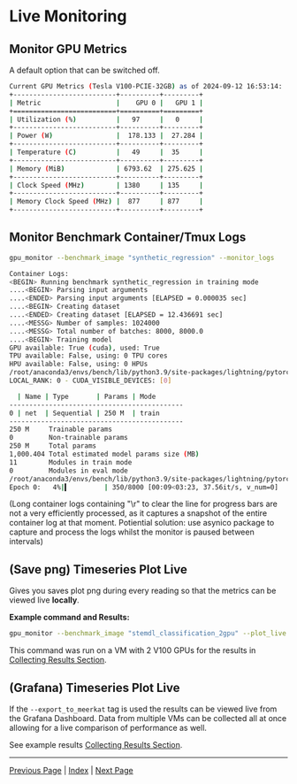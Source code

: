 # Live Monitoring

## Monitor GPU Metrics
A default option that can be switched off.

```sh
Current GPU Metrics (Tesla V100-PCIE-32GB) as of 2024-09-12 16:53:14:
+--------------------------+----------+---------+
| Metric                   |    GPU 0 |   GPU 1 |
+==========================+==========+=========+
| Utilization (%)          |   97     |   0     |
+--------------------------+----------+---------+
| Power (W)                |  178.133 |  27.284 |
+--------------------------+----------+---------+
| Temperature (C)          |   49     |  35     |
+--------------------------+----------+---------+
| Memory (MiB)             | 6793.62  | 275.625 |
+--------------------------+----------+---------+
| Clock Speed (MHz)        | 1380     | 135     |
+--------------------------+----------+---------+
| Memory Clock Speed (MHz) |  877     | 877     |
+--------------------------+----------+---------+
```

## Monitor Benchmark Container/Tmux Logs
  
```sh
gpu_monitor --benchmark_image "synthetic_regression" --monitor_logs

Container Logs:
<BEGIN> Running benchmark synthetic_regression in training mode
....<BEGIN> Parsing input arguments
....<ENDED> Parsing input arguments [ELAPSED = 0.000035 sec]
....<BEGIN> Creating dataset
....<ENDED> Creating dataset [ELAPSED = 12.436691 sec]
....<MESSG> Number of samples: 1024000
....<MESSG> Total number of batches: 8000, 8000.0
....<BEGIN> Training model
GPU available: True (cuda), used: True
TPU available: False, using: 0 TPU cores
HPU available: False, using: 0 HPUs
/root/anaconda3/envs/bench/lib/python3.9/site-packages/lightning/pytorch/trainer/connectors/logger_connector/logger_connector.py:75: Starting from v1.9.0, `tensorboardX` has been removed as a dependency of the `lightning.pytorch` package, due to potential conflicts with other packages in the ML ecosystem. For this reason, `logger=True` will use `CSVLogger` as the default logger, unless the `tensorboard` or `tensorboardX` packages are found. Please `pip install lightning[extra]` or one of them to enable TensorBoard support by default
LOCAL_RANK: 0 - CUDA_VISIBLE_DEVICES: [0]

  | Name | Type       | Params | Mode 
--------------------------------------------
0 | net  | Sequential | 250 M  | train
--------------------------------------------
250 M     Trainable params
0         Non-trainable params
250 M     Total params
1,000.404 Total estimated model params size (MB)
11        Modules in train mode
0         Modules in eval mode
/root/anaconda3/envs/bench/lib/python3.9/site-packages/lightning/pytorch/trainer/connectors/data_connector.py:424: The 'train_dataloader' does not have many workers which may be a bottleneck. Consider increasing the value of the `num_workers` argument` to `num_workers=11` in the `DataLoader` to improve performance.
Epoch 0:   4%|▍         | 350/8000 [00:09<03:23, 37.56it/s, v_num=0]
```

(Long container logs containing "\r" to clear the line for progress bars are not a very efficiently processed, as it captures a snapshot of the entire container log at that moment.
Potiential solution: use asynico package to capture and process the logs whilst the monitor is paused between intervals)

## (Save png) Timeseries Plot Live

Gives you saves plot png during every reading so that the metrics can be viewed live **locally**.

**Example command and Results:**
```sh
gpu_monitor --benchmark_image "stemdl_classification_2gpu" --plot_live
```
This command was run on a VM with 2 V100 GPUs for the results in [Collecting Results Section](collecting_results.md#gpu-metrics-timeseries-plot-png).


## (Grafana) Timeseries Plot Live

If the `--export_to_meerkat` tag is used the results can be viewed live from the Grafana Dashboard. Data from multiple VMs can be collected all at once allowing for a live comparison of performance as well.

See example results [Collecting Results Section](collecting_results.md#gpu-metric-grafana-plots).

---

[Previous Page](collecting_results.md) | [Index](index.md) | [Next Page](considerations_on_accuracy.md)
